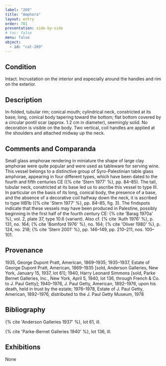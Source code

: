 ```yaml
---
label: "269"
title: "Amphora"
layout: entry
order: 781
presentation: side-by-side
# toc: false
menu: false
object:
  - id: "cat-269"
---
```


## Condition

Intact. Incrustation on the interior and especially around the handles and rim on the exterior.

## Description

In-folded, tubular rim; conical mouth; cylindrical neck, constricted at its base; long, conical body tapering toward the bottom; flat bottom covered by a circular pontil scar (approx. 1.2 cm in diameter), seemingly solid. No decoration is visible on the body. Two vertical, coil handles are applied at the shoulders and attached midway up the neck.

## Comments and Comparanda

Small glass amphorae rendering in miniature the shape of large clay amphorae were quite popular and were used as tableware for serving wine. This vessel belongs to a distinctive group of Syro-Palestinian table glass amphorae, appearing in four different types, which have been dated to the fourth and fifth centuries CE ({% cite 'Stern 1977' %}, pp. 84–85). The tall, tubular neck, constricted at its base led us to ascribe this vessel to type III. In particular on the basis of its long, conical body, the presence of a base, and the absence of a decorative coil halfway down the neck, it is ascribed to type IIIB1b ({% cite 'Stern 1977' %}, pp. 84–85, fig. 3). The findspots indicate that these vessels may have been produced in Palestine, possibly beginning in the first half of the fourth century CE: {% cite 'Barag 1970a' %}, vol. 2, plate 37, type 10.6 (variant). Also cf. {% cite 'Auth 1976' %}, p. 131, no. 164; {% cite 'Bomford 1976' %}, no. 164; {% cite 'Oliver 1980' %}, p. 124, no. 218; {% cite 'Stern 2001' %}, pp. 146–149, pp. 210–211, nos. 100–101.

## Provenance

1935, George Dupont Pratt, American, 1869–1935; 1935–1937, Estate of George Dupont Pratt, American, 1869–1935 [sold, Anderson Galleries, New York, January 15, 1937, lot 61]; 1940, Harry Leonard Simmons [sold, Parke Bernet Galleries, Inc., New York, April 5, 1940, lot 136, through French & Co. to J. Paul Getty]; 1940–1976, J. Paul Getty, American, 1892–1976, upon his death, held in trust by the estate; 1976–1978, Estate of J. Paul Getty, American, 1892–1976, distributed to the J. Paul Getty Museum, 1978

## Bibliography

{% cite 'Anderson Galleries 1937' %}, lot 61, ill.

{% cite 'Parke-Bernet Galleries 1940' %}, lot 136, ill.

## Exhibitions

None